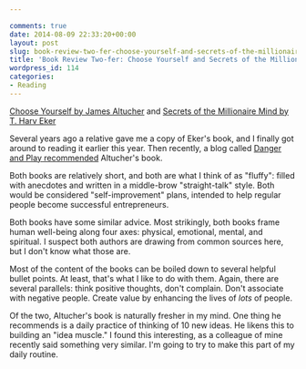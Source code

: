 ```yaml
---

comments: true
date: 2014-08-09 22:33:20+00:00
layout: post
slug: book-review-two-fer-choose-yourself-and-secrets-of-the-millionaire-mind
title: 'Book Review Two-fer: Choose Yourself and Secrets of the Millionaire Mind'
wordpress_id: 114
categories:
- Reading
---
```


[Choose Yourself by James Altucher](http://www.amazon.com/Choose-Yourself-James-Altucher-ebook/dp/B00CO8D3G4/) and [Secrets of the Millionaire Mind by T. Harv Eker](http://www.amazon.com/Secrets-Millionaire-Mind-Harv-Eker-ebook/dp/B000FCJZ3G/)

Several years ago a relative gave me a copy of Eker's book, and I finally got around to reading it earlier this year. Then recently, a blog called [Danger and Play recommended](http://www.dangerandplay.com/2014/06/17/how-to-become-successful/) Altucher's book.

Both books are relatively short, and both are what I think of as "fluffy": filled with anecdotes and written in a middle-brow "straight-talk" style. Both would be considered "self-improvement" plans, intended to help regular people become successful entrepreneurs.

Both books have some similar advice. Most strikingly, both books frame human well-being along four axes: physical, emotional, mental, and spiritual. I suspect both authors are drawing from common sources here, but I don't know what those are.

Most of the content of the books can be boiled down to several helpful bullet points. At least, that's what I like to do with them. Again, there are several parallels: think positive thoughts, don't complain. Don't associate with negative people. Create value by enhancing the lives of _lots_ of people.

Of the two, Altucher's book is naturally fresher in my mind. One thing he recommends is a daily practice of thinking of 10 new ideas. He likens this to building an "idea muscle." I found this interesting, as a colleague of mine recently said something very similar. I'm going to try to make this part of my daily routine.
